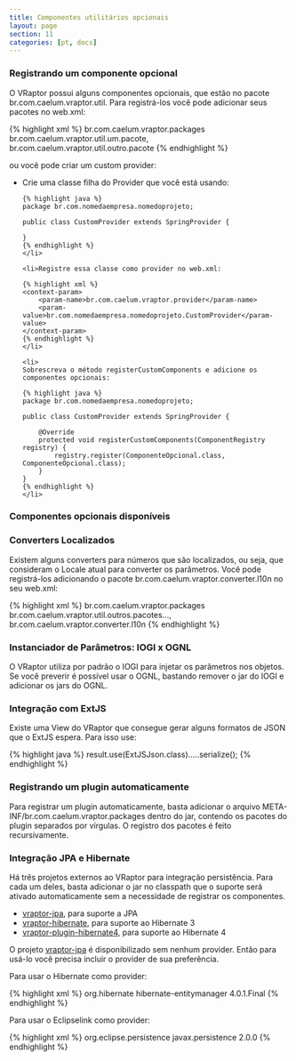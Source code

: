 ```yaml
---
title: Componentes utilitários opcionais
layout: page
section: 11
categories: [pt, docs]
---
```


<h3>Registrando um componente opcional</h3>

O VRaptor possui alguns componentes opcionais, que estão no pacote br.com.caelum.vraptor.util. Para registrá-los você pode adicionar seus pacotes no web.xml:

{% highlight xml %}
<context-param>
    <param-name>br.com.caelum.vraptor.packages</param-name>
    <param-value>
        br.com.caelum.vraptor.util.um.pacote,
        br.com.caelum.vraptor.util.outro.pacote
    </param-value>
</context-param>
{% endhighlight %}

ou você pode criar um custom provider:

<ul>
	<li>
	Crie uma classe filha do Provider que você está usando:

	{% highlight java %}
	package br.com.nomedaempresa.nomedoprojeto;

	public class CustomProvider extends SpringProvider {

	}
	{% endhighlight %}
	</li>

	<li>Registre essa classe como provider no web.xml:

	{% highlight xml %}
	<context-param>
		<param-name>br.com.caelum.vraptor.provider</param-name>
		<param-value>br.com.nomedaempresa.nomedoprojeto.CustomProvider</param-value>
	</context-param>
	{% endhighlight %}
	</li>

	<li>
	Sobrescreva o método registerCustomComponents e adicione os componentes opcionais:

	{% highlight java %}
	package br.com.nomedaempresa.nomedoprojeto;

	public class CustomProvider extends SpringProvider {

		@Override
		protected void registerCustomComponents(ComponentRegistry registry) {
		    registry.register(ComponenteOpcional.class, ComponenteOpcional.class);
		}
	}
	{% endhighlight %}
	</li>
</ul>

<h3>Componentes opcionais disponíveis</h3>

<h3>Converters Localizados</h3>

Existem alguns converters para números que são localizados, ou seja, que consideram o Locale atual para converter os parâmetros. Você pode registrá-los adicionando o pacote br.com.caelum.vraptor.converter.l10n no seu web.xml:

{% highlight xml %}
<context-param>
    <param-name>br.com.caelum.vraptor.packages</param-name>
    <param-value>
        br.com.caelum.vraptor.util.outros.pacotes...,
        br.com.caelum.vraptor.converter.l10n
    </param-value>
</context-param>
{% endhighlight %}

<h3>Instanciador de Parâmetros: IOGI x OGNL</h3>

O VRaptor utiliza por padrão o IOGI para injetar os parâmetros nos objetos. Se você preverir é possível usar o OGNL, bastando remover o jar do IOGI e adicionar os jars do OGNL.

<h3>Integração com ExtJS</h3>

Existe uma View do VRaptor que consegue gerar alguns formatos de JSON que o ExtJS espera. Para isso use:

{% highlight java %}
result.use(ExtJSJson.class).....serialize();
{% endhighlight %}

<h3>Registrando um plugin automaticamente</h3>

Para registrar um plugin automaticamente, basta adicionar o arquivo META-INF/br.com.caelum.vraptor.packages dentro do jar, contendo os pacotes do plugin separados por vírgulas. O registro dos pacotes é feito recursivamente.

<h3>Integração JPA e Hibernate</h3>

Há três projetos externos ao VRaptor para integração persistência. Para cada um deles, basta adicionar o jar no classpath que o suporte será ativado automaticamente sem a necessidade de registrar os componentes.

<ul>
  <li><a href="https://github.com/caelum/vraptor-jpa">vraptor-jpa</a>, para suporte a JPA</li>
  <li><a href="https://github.com/caelum/vraptor-hibernate">vraptor-hibernate</a>, para suporte ao Hibernate 3</li>
  <li><a href="https://github.com/garcia-jj/vraptor-plugin-hibernate4">vraptor-plugin-hibernate4</a>, para suporte ao Hibernate 4</li>
</ul>

O projeto <a href="https://github.com/caelum/vraptor-jpa">vraptor-jpa</a> é disponibilizado sem nenhum provider. Então para usá-lo você precisa 
incluir o provider de sua preferência.

Para usar o Hibernate como provider:

{% highlight xml %}
	<dependency>
		<groupId>org.hibernate</groupId>
		<artifactId>hibernate-entitymanager</artifactId>
		<version>4.0.1.Final</version>
	</dependency>
{% endhighlight %}


Para usar o Eclipselink como provider:

{% highlight xml %}
	<dependency>
		<groupId>org.eclipse.persistence</groupId>
		<artifactId>javax.persistence</artifactId>
		<version>2.0.0</version>
	</dependency>
{% endhighlight %}

<br /><br />
